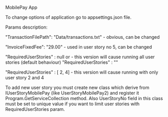MobilePay App

To change options of application go to appsettings.json file.

Params description:

"TransactionFilePath": "Data/transactions.txt"  - obvious, can be changed

"InvoiceFixedFee": "29.00"   - used in user story no 5, can be changed

"RequiredUserStories" :  null
or									- this version will cause running all user stories (default behaviour)
"RequiredUserStories" :  "" 
								
"RequiredUserStories" :  [ 2, 4] - this version will cause running with only user story 2 and 4

To add new user story you must create new class which derive from IUserStoryMobilePay (like UserStoryMobilePay2) and register it Program.GetServiceCollection method. Also UserStoryNo field in this class must be set to unique value if you want to limit user stories with RequiredUserStories param.
